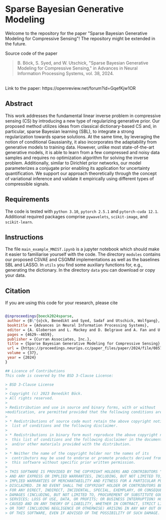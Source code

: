 # Sparse Bayesian Generative Modeling
Welcome to the repository for the paper "Sparse Bayesian Generative Modeling for Compressive Sensing"! The repository might be extended in the future.

Source code of the paper 
>B. Böck, S. Syed, and W. Utschick,
>"Sparse Bayesian Generative Modeling for Compressive Sensing," in Advances in
Neural Information Processing Systems, vol. 38, 2024.
<br>
Link to the paper: https://openreview.net/forum?id=GqefKjw1OR


## Abstract

This work addresses the fundamental linear inverse problem in compressive sensing (CS) by introducing a new type of regularizing generative prior. Our proposed method utilizes ideas from classical dictionary-based CS and, in particular, sparse Bayesian learning (SBL), to integrate a strong regularization towards sparse solutions. At the same time, by leveraging the notion of conditional Gaussianity, it also incorporates the adaptability from generative models to training data. However, unlike most state-of-the-art generative models, it is able to learn from a few compressed and noisy data samples and requires no optimization algorithm for solving the inverse problem. Additionally, similar to Dirichlet prior networks, our model parameterizes a conjugate prior enabling its application for uncertainty quantification. We support our approach theoretically through the concept of variational inference and validate it empirically using different types of compressible signals. 

## Requirements
The code is tested with `python 3.10`, `pytorch 2.5.1` and `pytorch-cuda 12.1`. Additional required packages comprise `pywavelets`, `scikit-image`, and `scikit-learn`.

## Instructions
The file `main_example_MNIST.ipynb` is a jupyter notebook which should make it easier to familiarise yourself with the code. The directory `modules` contains our proposed CSVAE and CSGMM implementations as well as the baselines SBL and LASSO. In `utils` you find some auxiliary functions for, e.g., generating the dictionary. In the directory `data` you can download or copy your data. 

## Citation
If you are using this code for your research, please cite

```bibtex

@inproceedings{boeck2024sparse,
 author = {B\"{o}ck, Benedikt and Syed, Sadaf and Utschick, Wolfgang},
 booktitle = {Advances in Neural Information Processing Systems},
 editor = {A. Globerson and L. Mackey and D. Belgrave and A. Fan and U. Paquet and J. Tomczak and C. Zhang},
 pages = {4629--4659},
 publisher = {Curran Associates, Inc.},
 title = {Sparse Bayesian Generative Modeling for Compressive Sensing},
 url = {https://proceedings.neurips.cc/paper_files/paper/2024/file/0857833a490eff6b49ce43eba1d01e8e-Paper-Conference.pdf},
 volume = {37},
 year = {2024}
}

## Licence of Contributions
This code is covered by the BSD 3-Clause License:

> BSD 3-Clause License
>
> Copyright (c) 2023 Benedikt Böck.
> All rights reserved.
>
> Redistribution and use in source and binary forms, with or without
>modification, are permitted provided that the following conditions are met:
>
> * Redistributions of source code must retain the above copyright notice, this
>  list of conditions and the following disclaimer.
>
> * Redistributions in binary form must reproduce the above copyright notice,
>  this list of conditions and the following disclaimer in the documentation
>  and/or other materials provided with the distribution.
>
> * Neither the name of the copyright holder nor the names of its
>  contributors may be used to endorse or promote products derived from
>  this software without specific prior written permission.
>
> THIS SOFTWARE IS PROVIDED BY THE COPYRIGHT HOLDERS AND CONTRIBUTORS "AS IS"
> AND ANY EXPRESS OR IMPLIED WARRANTIES, INCLUDING, BUT NOT LIMITED TO, THE
> IMPLIED WARRANTIES OF MERCHANTABILITY AND FITNESS FOR A PARTICULAR PURPOSE ARE
> DISCLAIMED. IN NO EVENT SHALL THE COPYRIGHT HOLDER OR CONTRIBUTORS BE LIABLE
> FOR ANY DIRECT, INDIRECT, INCIDENTAL, SPECIAL, EXEMPLARY, OR CONSEQUENTIAL
> DAMAGES (INCLUDING, BUT NOT LIMITED TO, PROCUREMENT OF SUBSTITUTE GOODS OR
> SERVICES; LOSS OF USE, DATA, OR PROFITS; OR BUSINESS INTERRUPTION) HOWEVER
> CAUSED AND ON ANY THEORY OF LIABILITY, WHETHER IN CONTRACT, STRICT LIABILITY,
> OR TORT (INCLUDING NEGLIGENCE OR OTHERWISE) ARISING IN ANY WAY OUT OF THE USE
> OF THIS SOFTWARE, EVEN IF ADVISED OF THE POSSIBILITY OF SUCH DAMAGE.
